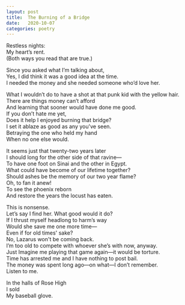 ```yaml
---
layout: post
title:  The Burning of a Bridge
date:   2020-10-07
categories: poetry
---
```


Restless nights:  
My heart’s rent.  
(Both ways you read that are true.)

Since you asked what I’m talking about,  
Yes, I did think it was a good idea at the time.  
I needed the money and she needed someone who’d love her.

What I wouldn’t do to have a shot at that punk kid with the yellow hair.  
There are things money can’t afford   
And learning that sooner would have done me good.  
If you don’t hate me yet,  
Does it help I enjoyed burning that bridge?  
I set it ablaze as good as any you've seen.  
Betraying the one who held my hand  
When no one else would.

It seems just that twenty-two years later  
I should long for the other side of that ravine—  
To have one foot on Sinai and the other in Egypt.  
What could have become of our lifetime together?  
Should ashes be the memory of our two year flame?  
Oh, to fan it anew!  
To see the phoenix reborn  
And restore the years the locust has eaten.

This is nonsense.  
Let’s say I find her.  What good would it do?  
If I thrust myself headlong to harm’s way  
Would she save me one more time—  
Even if for old times' sake?  
No, Lazarus won't be coming back.  
I’m too old to compete with whoever she’s with now, anyway.  
Just Imagine me playing that game again—it would be torture.  
Time has arrested me and I have nothing to post bail.  
The money was spent long ago—on what—I don’t remember.  
Listen to me.

In the halls of Rose High  
I sold  
My baseball glove.

